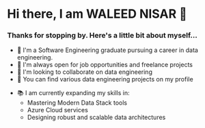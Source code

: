 # Hi there, I am WALEED NISAR 👋

### Thanks for stopping by. Here's a little bit about myself...


<!--
**Waleed-Nisar/Waleed-Nisar** is a ✨ _special_ ✨ repository because its `README.md` (this file) appears on your GitHub profile.

Here are some ideas to get you started:

- 🔭 I’m currently working on ...
- 🌱 I’m currently learning ...
- 👯 I’m looking to collaborate on ...
- 🤔 I’m looking for help with ...
- 💬 Ask me about ...
- 📫 How to reach me: ...
- 😄 Pronouns: ...
- ⚡ Fun fact: ...
-->
- 🔭 I'm a Software Engineering graduate pursuing a career in data engineering.
- 👯 I'm always open for job opportunities and freelance projects
- 💬 I'm looking to collaborate on data engineering
- 🤘 You can find various data engineering projects on my profile


* 📚 I am currently expanding my skills in:
     - Mastering Modern Data Stack tools
     - Azure Cloud services 
     - Designing robust and scalable data architectures
